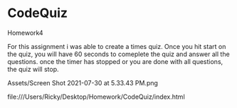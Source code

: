 # CodeQuiz

Homework4

For this assignment i was able to create a times quiz. Once you hit start on the quiz, you will have 60 seconds to comeplete the quiz and answer all the questions. once the timer has stopped or you are done with all questions, the quiz will stop.

Assets/Screen Shot 2021-07-30 at 5.33.43 PM.png

file:///Users/Ricky/Desktop/Homework/CodeQuiz/index.html

